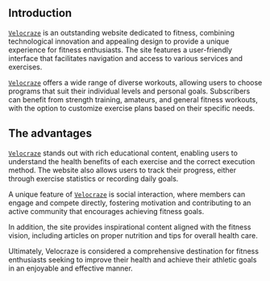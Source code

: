 ## Introduction
[`Velocraze`](https://shamurikan.github.io/Velocraze/#workout-section) is an outstanding website dedicated to fitness, combining technological innovation and appealing design to provide a unique experience for fitness enthusiasts. The site features a user-friendly interface that facilitates navigation and access to various services and exercises.

[`Velocraze`](https://shamurikan.github.io/Velocraze/#workout-section) offers a wide range of diverse workouts, allowing users to choose programs that suit their individual levels and personal goals. Subscribers can benefit from strength training, amateurs, and general fitness workouts, with the option to customize exercise plans based on their specific needs.

## The advantages
[`Velocraze`](https://shamurikan.github.io/Velocraze/#workout-section) stands out with rich educational content, enabling users to understand the health benefits of each exercise and the correct execution method. The website also allows users to track their progress, either through exercise statistics or recording daily goals.

A unique feature of [`Velocraze`](https://shamurikan.github.io/Velocraze/#workout-section) is social interaction, where members can engage and compete directly, fostering motivation and contributing to an active community that encourages achieving fitness goals.

In addition, the site provides inspirational content aligned with the fitness vision, including articles on proper nutrition and tips for overall health care.

Ultimately, Velocraze is considered a comprehensive destination for fitness enthusiasts seeking to improve their health and achieve their athletic goals in an enjoyable and effective manner.
